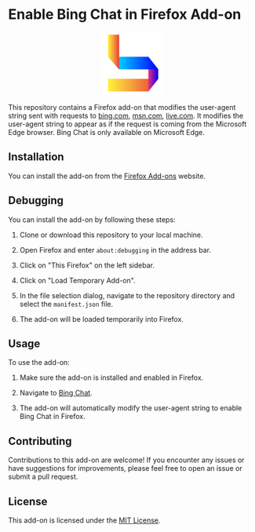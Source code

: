 # Enable Bing Chat in Firefox Add-on

<p align="center">
    <img src="./logo.png" alt="Bing Chat in Firefox" height="128" width="128" />
</p>

This repository contains a Firefox add-on that modifies the user-agent string sent with requests to [bing.com](http://bing.com), [msn.com](http://msn.com), [live.com](http://live.com). It modifies the user-agent string to appear as if the request is coming from the Microsoft Edge browser. Bing Chat is only available on Microsoft Edge.

## Installation

You can install the add-on from the [Firefox Add-ons](https://addons.mozilla.org/en-US/firefox/addon/enable-bing-chat/) website.

## Debugging

You can install the add-on by following these steps:

1. Clone or download this repository to your local machine.

2. Open Firefox and enter `about:debugging` in the address bar.

3. Click on "This Firefox" on the left sidebar.

4. Click on "Load Temporary Add-on".

5. In the file selection dialog, navigate to the repository directory and select the `manifest.json` file.

6. The add-on will be loaded temporarily into Firefox.

## Usage

To use the add-on:

1. Make sure the add-on is installed and enabled in Firefox.

2. Navigate to [Bing Chat](https://www.bing.com/search?q=Bing+AI&showconv=1&FORM=hpcodx).

3. The add-on will automatically modify the user-agent string to enable Bing Chat in Firefox.

## Contributing

Contributions to this add-on are welcome! If you encounter any issues or have suggestions for improvements, please feel free to open an issue or submit a pull request.

## License

This add-on is licensed under the [MIT License](LICENSE).
